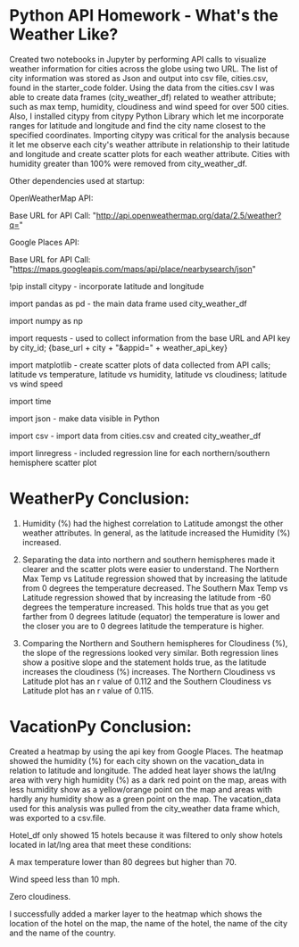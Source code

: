 # Python API Homework - What's the Weather Like?

Created two notebooks in Jupyter by performing API calls to visualize weather information for cities across the globe using two URL. The list of city information was stored as Json and output into csv file, cities.csv, found in the starter_code folder. Using the data from the cities.csv I was able to create data frames (city_weather_df) related to weather attribute; such as max temp, humidity, cloudiness and wind speed for over 500 cities. Also, I installed citypy from citypy Python Library which let me incorporate ranges for latitude and longitude and find the city name closest to the specified coordinates. Importing citypy was critical for the analysis because it let me observe each city's weather attribute in relationship to their latitude and longitude and create scatter plots for each weather attribute. Cities with humidity greater than 100% were removed from city_weather_df.

Other dependencies used at startup:

OpenWeatherMap API:

Base URL for API Call: "http://api.openweathermap.org/data/2.5/weather?q="

Google Places API:

Base URL for API Call: "https://maps.googleapis.com/maps/api/place/nearbysearch/json"

!pip install citypy - incorporate latitude and longitude

import pandas as pd - the main data frame used city_weather_df

import numpy as np

import requests - used to collect information from the base URL and API key by city_id;  {base_url + city + "&appid=" + weather_api_key}

import matplotlib - create scatter plots of data collected from API calls; latitude vs temperature, latitude vs humidity, latitude vs cloudiness; latitude vs wind speed

import time

import json - make data visible in Python

import csv - import data from cities.csv and created city_weather_df

import linregress - included regression line for each northern/southern hemisphere scatter plot

# WeatherPy Conclusion:

1. Humidity (%) had the highest correlation to Latitude amongst the other weather attributes. In general, as the latitude increased the Humidity (%) increased.

2. Separating the data into northern and southern hemispheres made it clearer and the scatter plots were easier to understand. The Northern Max Temp vs Latitude regression showed that by increasing the latitude from 0 degrees the temperature decreased. The Southern Max Temp vs Latitude regression showed that by increasing the latitude from -60 degrees the temperature increased. This holds true that as you get farther from 0 degrees latitude (equator) the temperature is lower and the closer you are to 0 degrees latitude the temperature is higher.

3. Comparing the Northern and Southern hemispheres for Cloudiness (%), the slope of the regressions looked very similar. Both regression lines show a positive slope and the statement holds true, as the latitude increases the cloudiness (%) increases. The Northern Cloudiness vs Latitude plot has an r value of 0.112 and the Southern Cloudiness vs Latitude plot has an r value of 0.115. 

# VacationPy Conclusion:

Created a heatmap by using the api key from Google Places. The heatmap showed the humidity (%) for each city shown on the vacation_data in relation to latitude and longitude. The added heat layer shows the lat/lng area with very high humidity (%) as a dark red point on the map, areas with less humidity show as a yellow/orange point on the map and areas with hardly any humidity show as a green point on the map. The vacation_data used for this analysis was pulled from the city_weather data frame which, was exported to a csv.file.

Hotel_df only showed 15 hotels because it was filtered to only show hotels located in lat/lng area that meet these conditions:

A max temperature lower than 80 degrees but higher than 70.

Wind speed less than 10 mph.

Zero cloudiness.

I successfully added a marker layer to the heatmap which shows the location of the hotel on the map, the name of the hotel, the name of the city and the name of the country.








